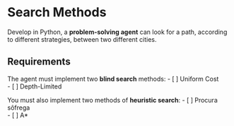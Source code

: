 # Search Methods

Develop in Python, a **problem-solving agent** can look for a path, according to different strategies, between two different cities.

## Requirements

The agent must implement two **blind search** methods:
    - [ ] Uniform Cost  
    - [ ] Depth-Limited

You must also implement two methods of **heuristic search**:
    - [ ] Procura sôfrega  
    - [ ] A*
